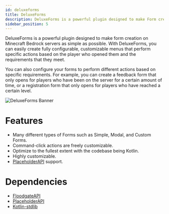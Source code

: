 ```yaml
---
id: deluxeforms
title: DeluxeForms
description: DeluxeForms is a powerful plugin designed to make Form creation on Minecraft Bedrock servers as simple as possible.
sidebar_position: 5
---
```


DeluxeForms is a powerful plugin designed to make form creation on Minecraft Bedrock servers as simple as possible. With DeluxeForms, you can easily create fully configurable, customizable menus that perform specific actions based on the player who opened them and the requirements that they meet.


You can also configure your forms to perform different actions based on specific requirements. For example, you can create a feedback form that only opens for players who have been on the server for a certain amount of time, or a registration form that only opens for players who have reached a certain level.

![DeluxeForms Banner](https://media.discordapp.net/attachments/1068515472796041308/1109865192600387674/deluxeforms-header.png)

# Features

- Many different types of Forms such as Simple, Modal, and Custom Forms.
- Command-click actions are freely customizable.
- Optimize to the fullest extent with the codebase being Kotlin.
- Highly customizable.
- [PlaceholderAPI](https://www.spigotmc.org/resources/placeholderapi.6245/) support.

# Dependencies

- [FloodgateAPI](https://geysermc.org/download)
- [PlaceholderAPI](https://www.spigotmc.org/resources/placeholderapi.6245/)
- [Kotlin-stdlib](https://www.spigotmc.org/resources/kotlin-stdlib.80808/)

